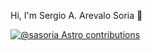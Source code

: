 <p>Hi, I'm Sergio A. Arevalo Soria 👋</p>

[![@sasoria Astro contributions](https://astro.badg.es/v2/contributor/sasoria.svg)](https://astro.badg.es/contributor/sasoria/)

<!--
**sasoria/sasoria** is a ✨ _special_ ✨ repository because its `README.md` (this file) appears on your GitHub profile.

<p align="center">
  <img src="https://i.giphy.com/media/eNAsjO55tPbgaor7ma/200w.webp" width="50">
  <img src="https://i.giphy.com/media/LMt9638dO8dftAjtco/200.webp" width="50">
  <img src="https://media3.giphy.com/media/kdFc8fubgS31b8DsVu/giphy.webp" width="50">
  <img src="https://i.giphy.com/media/KzJkzjggfGN5Py6nkT/200.webp" width="50">
</p>
-->
